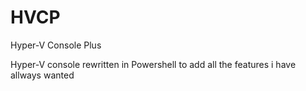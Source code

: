 # HVCP
Hyper-V Console Plus

Hyper-V console rewritten in Powershell to add all the features i have allways wanted
